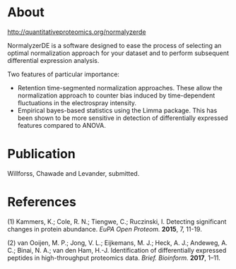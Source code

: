 # About

http://quantitativeproteomics.org/normalyzerde

NormalyzerDE is a software designed to ease the process of selecting an optimal normalization approach for your dataset and to perform subsequent differential expression analysis.

Two features of particular importance:

* Retention time-segmented normalization approaches. These allow the normalization approach to counter bias induced by time-dependent fluctuations in the electrospray intensity.
* Empirical bayes-based statistics using the Limma package. This has been shown to be more sensitive in detection of differentially expressed features compared to ANOVA.

# Publication

Willforss, Chawade and Levander, submitted.

# References

(1) Kammers, K.; Cole, R. N.; Tiengwe, C.; Ruczinski, I. Detecting significant changes in protein abundance. *EuPA Open Proteom.* **2015**, 7, 11-19.

(2) van Ooijen, M. P.; Jong, V. L.; Eijkemans, M. J.; Heck, A. J.; Andeweg, A. C.; Binai, N. A.; van den Ham, H.-J. Identification of differentially expressed peptides in high-throughput proteomics data. *Brief. Bioinform.* **2017**, 1–11.
